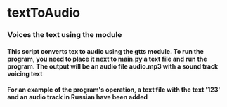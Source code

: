# textToAudio
### Voices the text using the module

#### This script converts tex to audio using the gtts module. To run the program, you need to place it next to main.py a text file and run the program. The output will be an audio file audio.mp3 with a sound track voicing text

#### For an example of the program's operation, a text file with the text '123' and an audio track in Russian have been added
